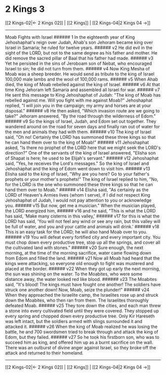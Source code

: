 # 2 Kings 3

[[2 Kings-02|← 2 Kings 02]] | [[2 Kings]] | [[2 Kings-04|2 Kings 04 →]]
***

Moab Fights with Israel ###### 1 In the eighteenth year of King Jehoshaphat's reign over Judah, Ahab's son Jehoram became king over Israel in Samaria; he ruled for twelve years. ###### v2 He did evil in the sight of the LORD, but not to the same degree as his father and mother. He did remove the sacred pillar of Baal that his father had made. ###### v3 Yet he persisted in the sins of Jeroboam son of Nebat, who encouraged Israel to sin; he did not turn from them. ###### v4 Now King Mesha of Moab was a sheep breeder. He would send as tribute to the king of Israel 100,000 male lambs and the wool of 100,000 rams. ###### v5 When Ahab died, the king of Moab rebelled against the king of Israel. ###### v6 At that time King Jehoram left Samaria and assembled all Israel for war. ###### v7 He sent this message to King Jehoshaphat of Judah: "The king of Moab has rebelled against me. Will you fight with me against Moab?" Jehoshaphat replied, "I will join you in the campaign; my army and horses are at your disposal." ###### v8 He then asked, "Which invasion route are we going to take?" Jehoram answered, "By the road through the wilderness of Edom." ###### v9 So the kings of Israel, Judah, and Edom set out together. They wandered around on the road for seven days and finally ran out of water for the men and animals they had with them. ###### v10 The king of Israel said, "Oh no! Certainly the LORD has summoned these three kings so that he can hand them over to the king of Moab!" ###### v11 Jehoshaphat asked, "Is there no prophet of the LORD here that we might seek the LORD's direction?" One of the servants of the king of Israel answered, "Elisha son of Shapat is here; he used to be Elijah's servant." ###### v12 Jehoshaphat said, "Yes, he receives the Lord's messages." So the king of Israel and Jehoshaphat and the king of Edom went down to visit him. ###### v13 Elisha said to the king of Israel, "Why are you here? Go to your father's prophets or your mother's prophets!" The king of Israel replied to him, "No, for the LORD is the one who summoned these three kings so that he can hand them over to Moab." ###### v14 Elisha said, "As certainly as the LORD of Heaven's Armies lives (whom I serve), if I did not respect King Jehoshaphat of Judah, I would not pay attention to you or acknowledge you. ###### v15 But now, get me a musician." When the musician played, the LORD energized him, ###### v16 and he said, "This is what the LORD has said, 'Make many cisterns in this valley,' ###### v17 for this is what the LORD has said, 'You will not feel any wind or see any rain, but this valley will be full of water, and you and your cattle and animals will drink.' ###### v18 This is an easy task for the LORD; he will also hand Moab over to you. ###### v19 You will defeat every fortified city and every important city. You must chop down every productive tree, stop up all the springs, and cover all the cultivated land with stones." ###### v20 Sure enough, the next morning, at the time of the morning sacrifice, water came flowing down from Edom and filled the land. ###### v21 Now all Moab had heard that the kings were attacking, so everyone old enough to fight was mustered and placed at the border. ###### v22 When they got up early the next morning, the sun was shining on the water. To the Moabites, who were some distance away, the water looked red like blood. ###### v23 The Moabites said, "It's blood! The kings must have fought one another! The soldiers have struck one another down! Now, Moab, seize the plunder!" ###### v24 When they approached the Israelite camp, the Israelites rose up and struck down the Moabites, who then ran from them. The Israelites thoroughly defeated Moab. ###### v25 They tore down the cities, and each man threw a stone into every cultivated field until they were covered. They stopped up every spring and chopped down every productive tree. Only Kir Hareseth was left intact, but the soldiers armed with slings surrounded it and attacked it. ###### v26 When the king of Moab realized he was losing the battle, he and 700 swordsmen tried to break through and attack the king of Edom, but they failed. ###### v27 So he took his firstborn son, who was to succeed him as king, and offered him up as a burnt sacrifice on the wall. There was an outburst of divine anger against Israel, so they broke off the attack and returned to their homeland.

***
[[2 Kings-02|← 2 Kings 02]] | [[2 Kings]] | [[2 Kings-04|2 Kings 04 →]]
